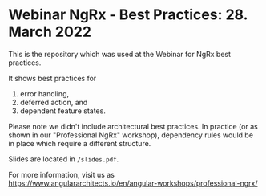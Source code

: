 # Webinar NgRx - Best Practices: 28. March 2022

This is the repository which was used at the Webinar for NgRx best practices.

It shows best practices for 
1. error handling,
2. deferred action, and
3. dependent feature states.

Please note we didn't include architectural best practices. In practice (or as shown in our "Professional NgRx" workshop), dependency rules would be in place which require a different structure. 

Slides are located in `/slides.pdf`.

For more information, visit us as https://www.angulararchitects.io/en/angular-workshops/professional-ngrx/


